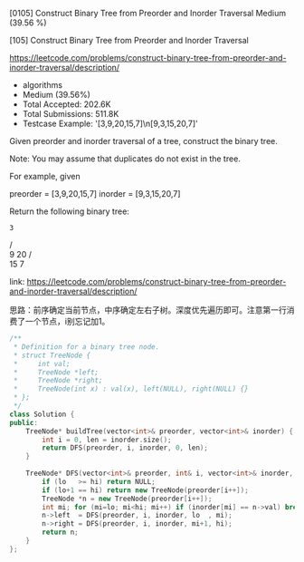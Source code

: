 [0105] Construct Binary Tree from Preorder and Inorder Traversal    Medium (39.56 %)

<!--front-->	
[105] Construct Binary Tree from Preorder and Inorder Traversal  

https://leetcode.com/problems/construct-binary-tree-from-preorder-and-inorder-traversal/description/

* algorithms
* Medium (39.56%)
* Total Accepted:    202.6K
* Total Submissions: 511.8K
* Testcase Example:  '[3,9,20,15,7]\n[9,3,15,20,7]'

Given preorder and inorder traversal of a tree, construct the binary tree.

Note:
You may assume that duplicates do not exist in the tree.

For example, given


preorder = [3,9,20,15,7]
inorder = [9,3,15,20,7]

Return the following binary tree:


    3
   / \
  9  20
    /  \
   15   7






<!--back-->

link: https://leetcode.com/problems/construct-binary-tree-from-preorder-and-inorder-traversal/description/

思路：前序确定当前节点，中序确定左右子树。深度优先遍历即可。注意第一行消费了一个节点，i别忘记加1。

```cpp
/**
 * Definition for a binary tree node.
 * struct TreeNode {
 *     int val;
 *     TreeNode *left;
 *     TreeNode *right;
 *     TreeNode(int x) : val(x), left(NULL), right(NULL) {}
 * };
 */
class Solution {
public:
    TreeNode* buildTree(vector<int>& preorder, vector<int>& inorder) {
        int i = 0, len = inorder.size();
        return DFS(preorder, i, inorder, 0, len);
    }
    
    TreeNode* DFS(vector<int>& preorder, int& i, vector<int>& inorder, int lo, int hi) {
        if (lo   >= hi) return NULL;
        if (lo+1 == hi) return new TreeNode(preorder[i++]);
        TreeNode *n = new TreeNode(preorder[i++]);
        int mi; for (mi=lo; mi<hi; mi++) if (inorder[mi] == n->val) break;
        n->left  = DFS(preorder, i, inorder, lo  , mi);
        n->right = DFS(preorder, i, inorder, mi+1, hi);
        return n;
    }
};
```


